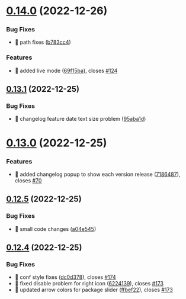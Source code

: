 # [0.14.0](https://github.com/oguzkaganeren/manjaro-starter/compare/v0.13.1...v0.14.0) (2022-12-26)


### Bug Fixes

* 🐛 path fixes ([b783cc4](https://github.com/oguzkaganeren/manjaro-starter/commit/b783cc474747c5ea0281321ddc8e69fd26ac2a3f))


### Features

* 🎸 added live mode ([69f15ba](https://github.com/oguzkaganeren/manjaro-starter/commit/69f15bae72070645f8f2afd80747e77bd4f6246f)), closes [#124](https://github.com/oguzkaganeren/manjaro-starter/issues/124)



## [0.13.1](https://github.com/oguzkaganeren/manjaro-starter/compare/v0.13.0...v0.13.1) (2022-12-25)


### Bug Fixes

* 🐛 changelog feature date text size problem ([95aba1d](https://github.com/oguzkaganeren/manjaro-starter/commit/95aba1de43ca77380be986274a80b4d98e94b3fb))



# [0.13.0](https://github.com/oguzkaganeren/manjaro-starter/compare/v0.12.5...v0.13.0) (2022-12-25)


### Features

* 🎸 added changelog popup to show each version release ([7186487](https://github.com/oguzkaganeren/manjaro-starter/commit/7186487c2954a1ae58c710a1ed2d74da683406bb)), closes [#70](https://github.com/oguzkaganeren/manjaro-starter/issues/70)



## [0.12.5](https://github.com/oguzkaganeren/manjaro-starter/compare/v0.12.4...v0.12.5) (2022-12-25)


### Bug Fixes

* 🐛 small code changes ([a04e545](https://github.com/oguzkaganeren/manjaro-starter/commit/a04e545655f6830978aaa299b281979e2df0701e))



## [0.12.4](https://github.com/oguzkaganeren/manjaro-starter/compare/v0.12.3...v0.12.4) (2022-12-25)


### Bug Fixes

* 🐛 conf style fixes ([dc0d378](https://github.com/oguzkaganeren/manjaro-starter/commit/dc0d3783012a612c20851f467afd1d3b783d79c4)), closes [#174](https://github.com/oguzkaganeren/manjaro-starter/issues/174)
* 🐛 fixed disable problem for right icon ([6224139](https://github.com/oguzkaganeren/manjaro-starter/commit/6224139e22c7712e7c2134645da70be053a9f2e0)), closes [#173](https://github.com/oguzkaganeren/manjaro-starter/issues/173)
* 🐛 updated arrow colors for package slider ([ffbef22](https://github.com/oguzkaganeren/manjaro-starter/commit/ffbef2216bd7464af650c66425435de8935fd186)), closes [#173](https://github.com/oguzkaganeren/manjaro-starter/issues/173)



